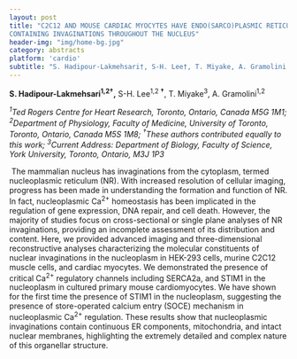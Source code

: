 ```yaml
---
layout: post
title: "C2C12 AND MOUSE CARDIAC MYOCYTES HAVE ENDO(SARCO)PLASMIC RETICULUM
CONTAINING INVAGINATIONS THROUGHOUT THE NUCLEUS"
header-img: "img/home-bg.jpg"
category: abstracts
platform: 'cardio'
subtitle: "S. Hadipour-Lakmehsari†, S-H. Lee†, T. Miyake, A. Gramolini "
---
```

**S. Hadipour-Lakmehsari<sup>1,2†</sup>,** S-H. Lee<sup>1,2 **†**</sup>, T. Miyake<sup>3</sup>, A. Gramolini<sup>1,2</sup> 

_<sup>1</sup>Ted Rogers Centre for Heart Research, Toronto, Ontario, Canada M5G
1M1; <sup>2</sup>Department of Physiology, Faculty of Medicine, University of
Toronto, Toronto, Ontario, Canada M5S 1M8; <sup>†</sup>These authors contributed
equally to this work; <sup>3</sup>Current Address: Department of Biology, Faculty
of Science, York University, Toronto, Ontario, M3J 1P3_

 The mammalian nucleus has invaginations from the cytoplasm, termed
nucleoplasmic reticulum (NR). With increased resolution of cellular
imaging, progress has been made in understanding the formation and
function of NR. In fact, nucleoplasmic Ca<sup>2+</sup> homeostasis has been
implicated in the regulation of gene expression, DNA repair, and cell
death. However, the majority of studies focus on cross-sectional or
single plane analyses of NR invaginations, providing an incomplete
assessment of its distribution and content. Here, we provided advanced
imaging and three-dimensional reconstructive analyses characterizing the
molecular constituents of nuclear invaginations in the nucleoplasm in
HEK-293 cells, murine C2C12 muscle cells, and cardiac myocytes. We
demonstrated the presence of critical Ca<sup>2+</sup> regulatory channels
including SERCA2a, and STIM1 in the nucleoplasm in cultured primary
mouse cardiomyocytes. We have shown for the first time the presence of
STIM1 in the nucleoplasm, suggesting the presence of store-operated
calcium entry (SOCE) mechanism in nucleoplasmic Ca<sup>2+</sup> regulation. These
results show that nucleoplasmic invaginations contain continuous ER
components, mitochondria, and intact nuclear membranes, highlighting the
extremely detailed and complex nature of this organellar structure. 
